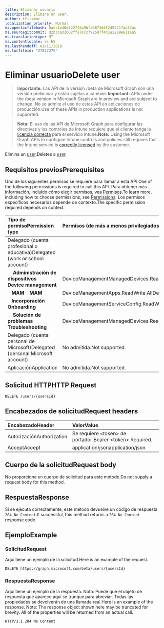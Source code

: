 ```yaml
---
title: Eliminar usuario
description: Elimina un user.
author: tfitzmac
localization_priority: Normal
ms.openlocfilehash: 6adc1e40e522746a9bfa687366f2492717ac83ac
ms.sourcegitcommit: d2b3ca32602ffa76cc7925d7f4d1e2258e611ea5
ms.translationtype: MT
ms.contentlocale: es-ES
ms.lasthandoff: 01/11/2019
ms.locfileid: "27827275"
---
```

# <a name="delete-user"></a><span data-ttu-id="d3e61-103">Eliminar usuario</span><span class="sxs-lookup"><span data-stu-id="d3e61-103">Delete user</span></span>

> <span data-ttu-id="d3e61-104">**Importante:** Las API de la versión /beta de Microsoft Graph son una versión preliminar y están sujetas a cambios.</span><span class="sxs-lookup"><span data-stu-id="d3e61-104">**Important:** APIs under the /beta version in Microsoft Graph are in preview and are subject to change.</span></span> <span data-ttu-id="d3e61-105">No se admite el uso de estas API en aplicaciones de producción.</span><span class="sxs-lookup"><span data-stu-id="d3e61-105">Use of these APIs in production applications is not supported.</span></span>

> <span data-ttu-id="d3e61-106">**Nota:** El uso de las API de Microsoft Graph para configurar las directivas y los controles de Intune requiere que el cliente tenga la [licencia correcta](https://go.microsoft.com/fwlink/?linkid=839381) para el servicio Intune.</span><span class="sxs-lookup"><span data-stu-id="d3e61-106">**Note:** Using the Microsoft Graph APIs to configure Intune controls and policies still requires that the Intune service is [correctly licensed](https://go.microsoft.com/fwlink/?linkid=839381) by the customer.</span></span>

<span data-ttu-id="d3e61-107">Elimina un [user](../resources/intune-shared-user.md).</span><span class="sxs-lookup"><span data-stu-id="d3e61-107">Deletes a [user](../resources/intune-shared-user.md).</span></span>
## <a name="prerequisites"></a><span data-ttu-id="d3e61-108">Requisitos previos</span><span class="sxs-lookup"><span data-stu-id="d3e61-108">Prerequisites</span></span>
<span data-ttu-id="d3e61-109">Uno de los siguientes permisos se requiere para llamar a esta API.</span><span class="sxs-lookup"><span data-stu-id="d3e61-109">One of the following permissions is required to call this API.</span></span> <span data-ttu-id="d3e61-110">Para obtener más información, incluido cómo elegir permisos, vea [Permisos](/graph/permissions-reference).</span><span class="sxs-lookup"><span data-stu-id="d3e61-110">To learn more, including how to choose permissions, see [Permissions](/graph/permissions-reference).</span></span>  <span data-ttu-id="d3e61-111">Los permisos específicos necesarios depende de contexto.</span><span class="sxs-lookup"><span data-stu-id="d3e61-111">The specific permission required depends on context.</span></span>

|<span data-ttu-id="d3e61-112">Tipo de permiso</span><span class="sxs-lookup"><span data-stu-id="d3e61-112">Permission type</span></span>|<span data-ttu-id="d3e61-113">Permisos (de más a menos privilegiados)</span><span class="sxs-lookup"><span data-stu-id="d3e61-113">Permissions (from most to least privileged)</span></span>|
|:---|:---|
|<span data-ttu-id="d3e61-114">Delegado (cuenta profesional o educativa)</span><span class="sxs-lookup"><span data-stu-id="d3e61-114">Delegated (work or school account)</span></span>||
| <span data-ttu-id="d3e61-115">&nbsp; &nbsp; **Administración de dispositivos**</span><span class="sxs-lookup"><span data-stu-id="d3e61-115">&nbsp; &nbsp; **Device management**</span></span> | <span data-ttu-id="d3e61-116">DeviceManagementManagedDevices.ReadWrite.All</span><span class="sxs-lookup"><span data-stu-id="d3e61-116">DeviceManagementManagedDevices.ReadWrite.All</span></span>|
| <span data-ttu-id="d3e61-117">&nbsp;&nbsp; **MAM**</span><span class="sxs-lookup"><span data-stu-id="d3e61-117">&nbsp; &nbsp; **MAM**</span></span> | <span data-ttu-id="d3e61-118">DeviceManagementApps.ReadWrite.All</span><span class="sxs-lookup"><span data-stu-id="d3e61-118">DeviceManagementApps.ReadWrite.All</span></span>|
| <span data-ttu-id="d3e61-119">&nbsp;&nbsp; **Incorporación**</span><span class="sxs-lookup"><span data-stu-id="d3e61-119">&nbsp; &nbsp; **Onboarding**</span></span> | <span data-ttu-id="d3e61-120">DeviceManagementServiceConfig.ReadWrite.All</span><span class="sxs-lookup"><span data-stu-id="d3e61-120">DeviceManagementServiceConfig.ReadWrite.All</span></span>|
| <span data-ttu-id="d3e61-121">&nbsp; &nbsp; **Solución de problemas**</span><span class="sxs-lookup"><span data-stu-id="d3e61-121">&nbsp; &nbsp; **Troubleshooting**</span></span> | <span data-ttu-id="d3e61-122">DeviceManagementManagedDevices.ReadWrite.All</span><span class="sxs-lookup"><span data-stu-id="d3e61-122">DeviceManagementManagedDevices.ReadWrite.All</span></span>|
|<span data-ttu-id="d3e61-123">Delegado (cuenta personal de Microsoft)</span><span class="sxs-lookup"><span data-stu-id="d3e61-123">Delegated (personal Microsoft account)</span></span>|<span data-ttu-id="d3e61-124">No admitida.</span><span class="sxs-lookup"><span data-stu-id="d3e61-124">Not supported.</span></span>|
|<span data-ttu-id="d3e61-125">Aplicación</span><span class="sxs-lookup"><span data-stu-id="d3e61-125">Application</span></span>|<span data-ttu-id="d3e61-126">No admitida.</span><span class="sxs-lookup"><span data-stu-id="d3e61-126">Not supported.</span></span>|

## <a name="http-request"></a><span data-ttu-id="d3e61-127">Solicitud HTTP</span><span class="sxs-lookup"><span data-stu-id="d3e61-127">HTTP Request</span></span>

<!-- {
  "blockType": "ignored"
}
-->
``` http
DELETE /users/{usersId}
```

## <a name="request-headers"></a><span data-ttu-id="d3e61-128">Encabezados de solicitud</span><span class="sxs-lookup"><span data-stu-id="d3e61-128">Request headers</span></span>

|<span data-ttu-id="d3e61-129">Encabezado</span><span class="sxs-lookup"><span data-stu-id="d3e61-129">Header</span></span>|<span data-ttu-id="d3e61-130">Valor</span><span class="sxs-lookup"><span data-stu-id="d3e61-130">Value</span></span>|
|:---|:---|
|<span data-ttu-id="d3e61-131">Autorización</span><span class="sxs-lookup"><span data-stu-id="d3e61-131">Authorization</span></span>|<span data-ttu-id="d3e61-132">Se requiere &lt;token&gt; de portador.</span><span class="sxs-lookup"><span data-stu-id="d3e61-132">Bearer &lt;token&gt; Required.</span></span>|
|<span data-ttu-id="d3e61-133">Accept</span><span class="sxs-lookup"><span data-stu-id="d3e61-133">Accept</span></span>|<span data-ttu-id="d3e61-134">application/json</span><span class="sxs-lookup"><span data-stu-id="d3e61-134">application/json</span></span>|

## <a name="request-body"></a><span data-ttu-id="d3e61-135">Cuerpo de la solicitud</span><span class="sxs-lookup"><span data-stu-id="d3e61-135">Request body</span></span>

<span data-ttu-id="d3e61-136">No proporcione un cuerpo de solicitud para este método.</span><span class="sxs-lookup"><span data-stu-id="d3e61-136">Do not supply a request body for this method.</span></span>

## <a name="response"></a><span data-ttu-id="d3e61-137">Respuesta</span><span class="sxs-lookup"><span data-stu-id="d3e61-137">Response</span></span>

<span data-ttu-id="d3e61-138">Si se ejecuta correctamente, este método devuelve un código de respuesta `204 No Content`.</span><span class="sxs-lookup"><span data-stu-id="d3e61-138">If successful, this method returns a `204 No Content` response code.</span></span>

## <a name="example"></a><span data-ttu-id="d3e61-139">Ejemplo</span><span class="sxs-lookup"><span data-stu-id="d3e61-139">Example</span></span>

### <a name="request"></a><span data-ttu-id="d3e61-140">Solicitud</span><span class="sxs-lookup"><span data-stu-id="d3e61-140">Request</span></span>

<span data-ttu-id="d3e61-141">Aquí tiene un ejemplo de la solicitud.</span><span class="sxs-lookup"><span data-stu-id="d3e61-141">Here is an example of the request.</span></span>

``` http
DELETE https://graph.microsoft.com/beta/users/{usersId}
```

### <a name="response"></a><span data-ttu-id="d3e61-142">Respuesta</span><span class="sxs-lookup"><span data-stu-id="d3e61-142">Response</span></span>

<span data-ttu-id="d3e61-p103">Aquí tiene un ejemplo de la respuesta. Nota: Puede que el objeto de respuesta que aparece aquí se trunque para abreviar. Todas las propiedades se devolverán de una llamada real.</span><span class="sxs-lookup"><span data-stu-id="d3e61-p103">Here is an example of the response. Note: The response object shown here may be truncated for brevity. All of the properties will be returned from an actual call.</span></span>

``` http
HTTP/1.1 204 No Content
```



